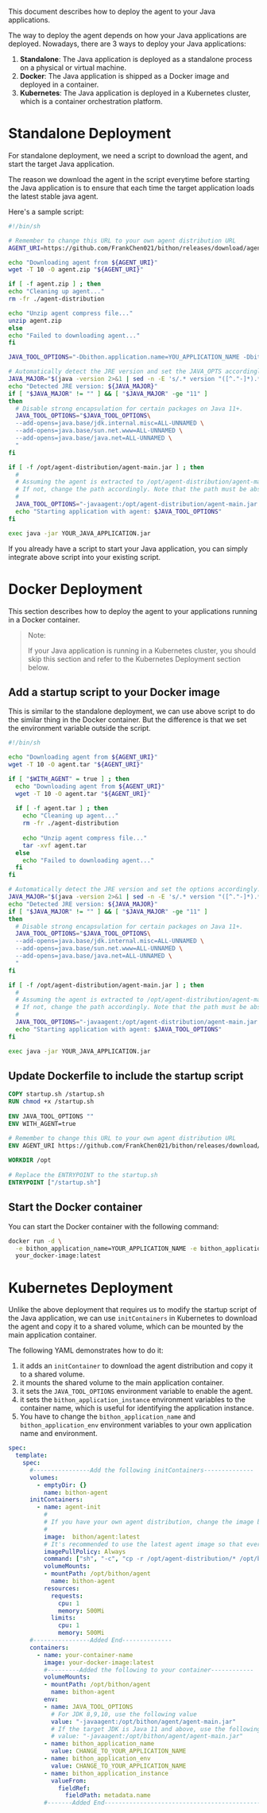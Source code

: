 This document describes how to deploy the agent to your Java applications.

The way to deploy the agent depends on how your Java applications are deployed.
Nowadays, there are 3 ways to deploy your Java applications:

1. **Standalone**: The Java application is deployed as a standalone process on a physical or virtual machine.
2. **Docker**: The Java application is shipped as a Docker image and deployed in a container.
3. **Kubernetes**: The Java application is deployed in a Kubernetes cluster, which is a container orchestration platform.

# Standalone Deployment

For standalone deployment, we need a script to download the agent, and start the target Java application.

The reason we download the agent in the script everytime before starting the Java application is to ensure that
each time the target application loads the latest stable java agent.

Here's a sample script:

```bash
#!/bin/sh

# Remember to change this URL to your own agent distribution URL
AGENT_URI=https://github.com/FrankChen021/bithon/releases/download/agent-distribution-latest/agent-distribution.zip

echo "Downloading agent from ${AGENT_URI}"
wget -T 10 -O agent.zip "${AGENT_URI}"

if [ -f agent.zip ] ; then
echo "Cleaning up agent..."
rm -fr ./agent-distribution

echo "Unzip agent compress file..."
unzip agent.zip
else
echo "Failed to downloading agent..."
fi

JAVA_TOOL_OPTIONS="-Dbithon.application.name=YOU_APPLICATION_NAME -Dbithon.application.env=YOUR_APPLICATION_ENV $JAVA_TOOL_OPTIONS"

# Automatically detect the JRE version and set the JAVA_OPTS accordingly.
JAVA_MAJOR="$(java -version 2>&1 | sed -n -E 's/.* version "([^."-]*).*/\1/p')"
echo "Detected JRE version: ${JAVA_MAJOR}"
if [ "$JAVA_MAJOR" != "" ] && [ "$JAVA_MAJOR" -ge "11" ]
then
  # Disable strong encapsulation for certain packages on Java 11+.
  JAVA_TOOL_OPTIONS="$JAVA_TOOL_OPTIONS\
  --add-opens=java.base/jdk.internal.misc=ALL-UNNAMED \
  --add-opens=java.base/sun.net.www=ALL-UNNAMED \
  --add-opens=java.base/java.net=ALL-UNNAMED \
  "
fi

if [ -f /opt/agent-distribution/agent-main.jar ] ; then
  #
  # Assuming the agent is extracted to /opt/agent-distribution/agent-main.jar
  # If not, change the path accordingly. Note that the path must be absolute.
  #
  JAVA_TOOL_OPTIONS="-javaagent:/opt/agent-distribution/agent-main.jar $JAVA_TOOL_OPTIONS"
  echo "Starting application with agent: $JAVA_TOOL_OPTIONS"
fi

exec java -jar YOUR_JAVA_APPLICATION.jar
```

If you already have a script to start your Java application, you can simply integrate above script into your existing script.

# Docker Deployment

This section describes how to deploy the agent to your applications running in a Docker container.

> Note:
> 
> If your Java application is running in a Kubernetes cluster, you should skip this section and refer to the Kubernetes Deployment section below.

## Add a startup script to your Docker image
This is similar to the standalone deployment, we can use above script to do the similar thing in the Docker container.
But the difference is that we set the environment variable outside the script.

```bash
#!/bin/sh

echo "Downloading agent from ${AGENT_URI}"
wget -T 10 -O agent.tar "${AGENT_URI}"

if [ "$WITH_AGENT" = true ] ; then
  echo "Downloading agent from ${AGENT_URI}"
  wget -T 10 -O agent.tar "${AGENT_URI}"
 
  if [ -f agent.tar ] ; then
    echo "Cleaning up agent..."
    rm -fr ./agent-distribution
 
    echo "Unzip agent compress file..."
    tar -xvf agent.tar
  else
    echo "Failed to downloading agent..."
  fi
fi

# Automatically detect the JRE version and set the options accordingly.
JAVA_MAJOR="$(java -version 2>&1 | sed -n -E 's/.* version "([^."-]*).*/\1/p')"
echo "Detected JRE version: ${JAVA_MAJOR}"
if [ "$JAVA_MAJOR" != "" ] && [ "$JAVA_MAJOR" -ge "11" ]
then
  # Disable strong encapsulation for certain packages on Java 11+.
  JAVA_TOOL_OPTIONS="$JAVA_TOOL_OPTIONS\
  --add-opens=java.base/jdk.internal.misc=ALL-UNNAMED \
  --add-opens=java.base/sun.net.www=ALL-UNNAMED \
  --add-opens=java.base/java.net=ALL-UNNAMED \
  "
fi

if [ -f /opt/agent-distribution/agent-main.jar ] ; then
  #
  # Assuming the agent is extracted to /opt/agent-distribution/agent-main.jar
  # If not, change the path accordingly. Note that the path must be absolute.
  #
  JAVA_TOOL_OPTIONS="-javaagent:/opt/agent-distribution/agent-main.jar $JAVA_TOOL_OPTIONS"
  echo "Starting application with agent: $JAVA_TOOL_OPTIONS"
fi

exec java -jar YOUR_JAVA_APPLICATION.jar
```

## Update Dockerfile to include the startup script

```dockerfile
COPY startup.sh /startup.sh
RUN chmod +x /startup.sh 
 
ENV JAVA_TOOL_OPTIONS ""
ENV WITH_AGENT=true

# Remember to change this URL to your own agent distribution URL
ENV AGENT_URI https://github.com/FrankChen021/bithon/releases/download/agent-distribution-latest/agent-distribution.tar
 
WORKDIR /opt
 
# Replace the ENTRYPOINT to the startup.sh
ENTRYPOINT ["/startup.sh"]
```

## Start the Docker container

You can start the Docker container with the following command:

```bash
docker run -d \
  -e bithon_application_name=YOUR_APPLICATION_NAME -e bithon_application_env=YOUR_APPLICATION_ENV \
  your_docker-image:latest
```

# Kubernetes Deployment

Unlike the above deployment that requires us to modify the startup script of the Java application, 
we can use `initContainers` in Kubernetes to download the agent and copy it to a shared volume, which can be mounted by the main application container.

The following YAML demonstrates how to do it:
1. it adds an `initContainer` to download the agent distribution and copy it to a shared volume.
2. it mounts the shared volume to the main application container.
3. it sets the `JAVA_TOOL_OPTIONS` environment variable to enable the agent.
4. it sets the `bithon_application_instance` environment variables to the container name, which is useful for identifying the application instance.
5. You have to change the `bithon_application_name` and `bithon_application_env` environment variables to your own application name and environment.

```yaml
spec:
  template:
    spec:
      #----------------Add the following initContainers--------------
      volumes:
        - emptyDir: {}
          name: bithon-agent
      initContainers:
        - name: agent-init
          #
          # If you have your own agent distribution, change the image below to your own
          #
          image:  bithon/agent:latest
          # It's recommended to use the latest agent image so that every time the containers starts, it downloads the latest agent distribution.
          imagePullPolicy: Always
          command: ["sh", "-c", "cp -r /opt/agent-distribution/* /opt/bithon/agent"]
          volumeMounts:
          - mountPath: /opt/bithon/agent
            name: bithon-agent
          resources:
            requests:
              cpu: 1
              memory: 500Mi
            limits:
              cpu: 1
              memory: 500Mi
      #----------------Added End-------------- 
      containers:
        - name: your-container-name
          image: your-docker-image:latest
          #---------Added the following to your container------------
          volumeMounts:
          - mountPath: /opt/bithon/agent
            name: bithon-agent
          env:
          - name: JAVA_TOOL_OPTIONS
            # For JDK 8,9,10, use the following value  
            value: "-javaagent:/opt/bithon/agent/agent-main.jar"
            # If the target JDK is Java 11 and above, use the following value
            # value: "-javaagent:/opt/bithon/agent/agent-main.jar"
          - name: bithon_application_name
            value: CHANGE_TO_YOUR_APPLICATION_NAME
          - name: bithon_application_env
            value: CHANGE_TO_YOUR_APPLICATION_NAME
          - name: bithon_application_instance
            valueFrom:
              fieldRef:
                fieldPath: metadata.name
          #-------Added End--------------------------------------------------------
   
```